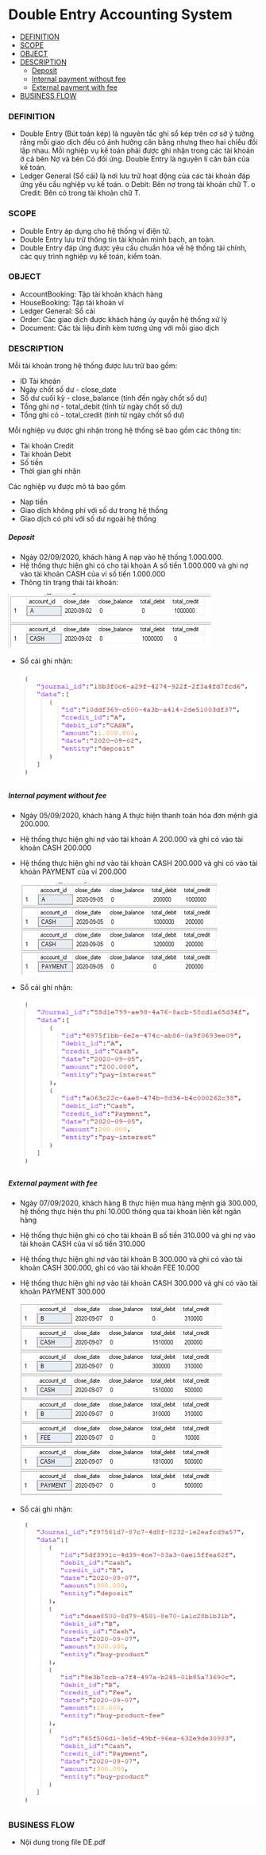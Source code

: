 # Double Entry Accounting System

<!--ts-->
* [DEFINITION](#DEFINITION)
* [SCOPE](#SCOPE)
* [OBJECT](#OBJECT)
* [DESCRIPTION](#DESCRIPTION)
   * [Deposit](#Deposit)
   * [Internal payment without fee](#Internal-payment-without-fee)
   * [External payment with fee](#External-payment-with-fee)
* [BUSINESS FLOW](#BUSINESS-FLOW)
<!--te-->

### DEFINITION

-	Double Entry (Bút toán kép) là nguyên tắc ghi sổ kép trên cơ sở ý tưởng rằng mỗi giao dịch đều có ảnh hưởng cân bằng nhưng theo hai chiều đối lập nhau. Mỗi nghiệp vụ kế toán phải được ghi nhận trong các tài khoản ở cả bên Nợ và bên Có đối ứng. Double Entry là nguyên lí căn bản của kế toán.
-	Ledger General (Sổ cái) là nơi lưu trữ hoạt động của các tài khoản đáp ứng yêu cầu nghiệp vụ kế toán.
o	Debit: Bên nợ trong tài khoản chữ T.
o	Credit: Bên có trong tài khoản chữ T.

### SCOPE

-	Double Entry áp dụng cho hệ thống ví điện tử.
-	Double Entry lưu trữ thông tin tài khoản minh bạch, an toàn.
-	Double Entry đáp ứng được yêu cầu chuẩn hóa về hệ thống tài chính, các quy trình nghiệp vụ kế toán, kiểm toán.

### OBJECT

-	AccountBooking: Tập tài khoản khách hàng
-	HouseBooking: Tập tài khoản ví
-	Ledger General: Sổ cái
-	Order: Các giao dịch được khách hàng ủy quyền hệ thống xử lý
-	Document: Các tài liệu đính kèm tương ứng với mỗi giao dịch

### DESCRIPTION

Mỗi tài khoản trong hệ thống được lưu trữ bao gồm:
-	ID Tài khoản
-	Ngày chốt số dư - close_date
-	Số dư cuối kỳ - close_balance (tính đến ngày chốt số dư)
-	Tổng ghi nợ - total_debit (tính từ ngày chốt số dư)
-	Tổng ghi có - total_credit (tính từ ngày chốt số dư)

Mỗi nghiệp vụ được ghi nhận trong hệ thống sẽ bao gồm các thông tin:
-	Tài khoản Credit
-	Tài khoản Debit
-	Số tiền
-	Thời gian ghi nhận

Các nghiệp vụ được mô tả bao gồm
-	Nạp tiền
-	Giao dịch không phí với số dư trong hệ thống
-	Giao dịch có phí với số dư ngoài hệ thống

##### Deposit

-	Ngày 02/09/2020, khách hàng A nạp vào hệ thống 1.000.000. 
-	Hệ thống thực hiện ghi có cho tài khoản A số tiền 1.000.000 và ghi nợ vào tài khoản CASH của ví số tiền 1.000.000
-	Thông tin trạng thái tài khoản:

  ![image-20210113145110846](https://github.com/LouisVu84/DevOps/blob/master/Documents/Fintech/image-20210113145110846.png)
  
- Sổ cái ghi nhận:

  ![image-20210113145129368](https://github.com/LouisVu84/DevOps/blob/master/Documents/Fintech/image-20210113145129368.png)  

##### Internal payment without fee

- Ngày 05/09/2020, khách hàng A thực hiện thanh toán hóa đơn mệnh giá 200.000.
- Hệ thống thực hiện ghi nợ vào tài khoản A 200.000 và ghi có vào tài khoản CASH 200.000
- Hệ thống thực hiện ghi nợ vào tài khoản CASH 200.000 và ghi có vào tài khoản PAYMENT của ví 200.000

  ![image-20210113145156821](https://github.com/LouisVu84/DevOps/blob/master/Documents/Fintech/image-20210113145156821.png)
  
- Sổ cái ghi nhận:

  ![image-20210113145242622](https://github.com/LouisVu84/DevOps/blob/master/Documents/Fintech/image-20210113145242622.png)
  

##### External payment with fee

- Ngày 07/09/2020, khách hàng B thực hiện mua hàng mệnh giá 300.000, hệ thống thực hiện thu phí 10.000 thông qua tài khoản liên kết ngân hàng
- Hệ thống thực hiện ghi có cho tài khoản B số tiền 310.000 và ghi nợ vào tài khoản CASH của ví số tiền 310.000
- Hệ thống thực hiện ghi nợ vào tài khoản B 300.000 và ghi có vào tài khoản CASH 300.000, ghi có vào tài khoản FEE 10.000
- Hệ thống thực hiện ghi nợ vào tài khoản CASH 300.000 và ghi có vào tài khoản PAYMENT 300.000

  ![image-20210113145251585](https://github.com/LouisVu84/DevOps/blob/master/Documents/Fintech/image-20210113145251585.png)
  
- Sổ cái ghi nhận:

  ![image-20210113145259537](https://github.com/LouisVu84/DevOps/blob/master/Documents/Fintech/image-20210113145259537.png)
  

### BUSINESS FLOW

-	Nội dung trong file DE.pdf
